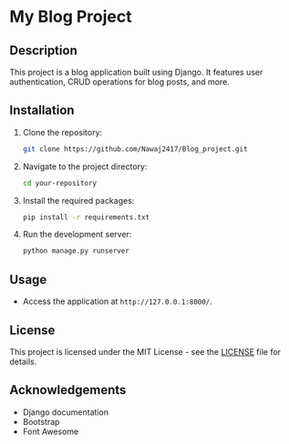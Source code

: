 # My Blog Project

## Description
This project is a blog application built using Django. It features user authentication, CRUD operations for blog posts, and more.

## Installation

1. Clone the repository:
    ```bash
    git clone https://github.com/Nawaj2417/Blog_project.git
    ```

2. Navigate to the project directory:
    ```bash
    cd your-repository
    ```

3. Install the required packages:
    ```bash
    pip install -r requirements.txt
    ```

4. Run the development server:
    ```bash
    python manage.py runserver
    ```

## Usage
- Access the application at `http://127.0.0.1:8000/`.


## License
This project is licensed under the MIT License - see the [LICENSE](LICENSE) file for details.

## Acknowledgements
- Django documentation
- Bootstrap
- Font Awesome


